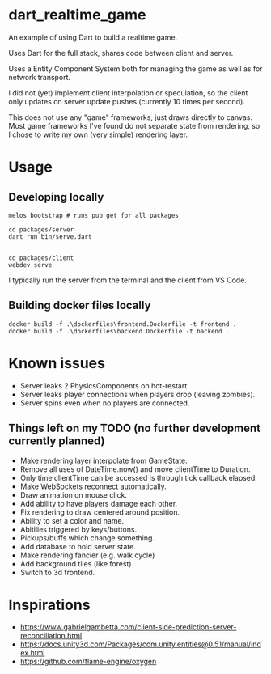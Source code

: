 # dart_realtime_game

An example of using Dart to build a realtime game.

Uses Dart for the full stack, shares code between client and server.

Uses a Entity Component System both for managing the game as well as
for network transport.

I did not (yet) implement client interpolation or speculation, so the
client only updates on server update pushes (currently 10 times per second).

This does not use any "game" frameworks, just draws directly to canvas.
Most game frameworks I've found do not separate state from rendering,
so I chose to write my own (very simple) rendering layer.

# Usage

## Developing locally
```
melos bootstrap # runs pub get for all packages

cd packages/server
dart run bin/serve.dart


cd packages/client
webdev serve
```

I typically run the server from the terminal and the client from VS Code.

## Building docker files locally

```
docker build -f .\dockerfiles\frontend.Dockerfile -t frontend . 
docker build -f .\dockerfiles\backend.Dockerfile -t backend .
```

# Known issues
- Server leaks 2 PhysicsComponents on hot-restart.
- Server leaks player connections when players drop (leaving zombies).
- Server spins even when no players are connected.

## Things left on my TODO (no further development currently planned)
* Make rendering layer interpolate from GameState.
* Remove all uses of DateTime.now() and move clientTime to Duration.
* Only time clientTime can be accessed is through tick callback elapsed.
* Make WebSockets reconnect automatically.
* Draw animation on mouse click.
* Add ability to have players damage each other.
* Fix rendering to draw centered around position.
* Ability to set a color and name.
* Abitilies triggered by keys/buttons.
* Pickups/buffs which change something.
* Add database to hold server state.
* Make rendering fancier (e.g. walk cycle)
* Add background tiles (like forest)
* Switch to 3d frontend.

# Inspirations
* https://www.gabrielgambetta.com/client-side-prediction-server-reconciliation.html
* https://docs.unity3d.com/Packages/com.unity.entities@0.51/manual/index.html
* https://github.com/flame-engine/oxygen